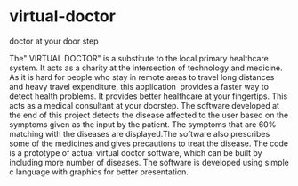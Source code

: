# virtual-doctor
doctor at your door step


The" VIRTUAL DOCTOR" is a substitute to the local primary healthcare system. It acts as a charity at the intersection of technology 
and medicine. As it is hard for people who stay in remote areas to travel long distances and heavy travel expenditure, this application 
provides a faster way to detect health problems. It provides better healthcare at your fingertips. This acts as a medical consultant at
your doorstep. The software developed at the end of this project detects the disease affected to the user based on the symptoms given as
the input by the patient. The symptoms that are 60% matching with the diseases are displayed.The software also prescribes some of the 
medicines and gives precautions to treat the disease. The code is a prototype of actual virtual doctor software, which can be built by 
including more number of diseases.
The software is developed using simple c language with graphics for better presentation.

